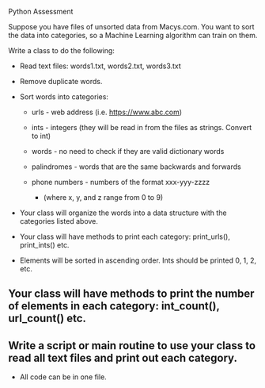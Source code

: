 Python Assessment

Suppose you have files of unsorted data from Macys.com. You want to sort the data
into categories, so a Machine Learning algorithm can train on them.

Write a class to do the following:

-   Read text files: words1.txt, words2.txt, words3.txt

-   Remove duplicate words.

-   Sort words into categories:

    -   urls - web address (i.e. https://www.abc.com)

    -   ints - integers (they will be read in from the files as strings. Convert to int)

    -   words - no need to check if they are valid dictionary words

    -   palindromes - words that are the same backwards and forwards

    -   phone numbers - numbers of the format xxx-yyy-zzzz
        -   (where x, y, and z range from 0 to 9)

-   Your class will organize the words into a data structure with the categories listed above.

-   Your class will have methods to print each category: print_urls(), print_ints() etc.

-   Elements will be sorted in ascending order. Ints should be printed 0, 1, 2, etc.

## Your class will have methods to print the number of elements in each category: int_count(), url_count() etc.

## Write a script or main routine to use your class to read all text files and print out each category.

-   All code can be in one file.
